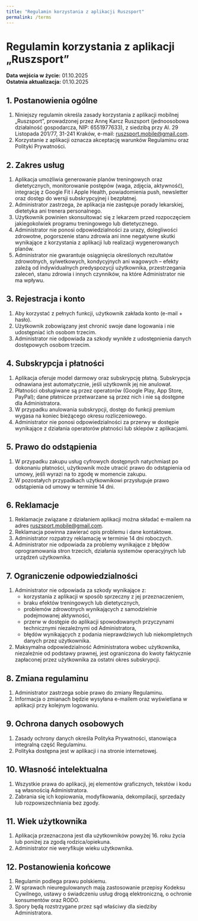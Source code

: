 ```yaml
---
title: "Regulamin korzystania z aplikacji Ruszsport"
permalink: /terms
---
```


# Regulamin korzystania z aplikacji „Ruszsport”

**Data wejścia w życie:** 01.10.2025  
**Ostatnia aktualizacja:** 01.10.2025

## 1. Postanowienia ogólne

1. Niniejszy regulamin określa zasady korzystania z aplikacji mobilnej „Ruszsport”, prowadzonej przez Annę Karcz Ruszsport (jednoosobowa działalność gospodarcza, NIP: 6551977633), z siedzibą przy Al. 29 Listopada 201/77, 31-241 Kraków, e-mail: ruszsport.mobile@gmail.com.  
2. Korzystanie z aplikacji oznacza akceptację warunków Regulaminu oraz Polityki Prywatności.

## 2. Zakres usług

1. Aplikacja umożliwia generowanie planów treningowych oraz dietetycznych, monitorowanie postępów (waga, zdjęcia, aktywność), integrację z Google Fit i Apple Health, powiadomienia push, newsletter oraz dostęp do wersji subskrypcyjnej i bezpłatnej.  
2. Administrator zastrzega, że aplikacja nie zastępuje porady lekarskiej, dietetyka ani trenera personalnego.  
3. Użytkownik powinien skonsultować się z lekarzem przed rozpoczęciem jakiegokolwiek programu treningowego lub dietetycznego.  
4. Administrator nie ponosi odpowiedzialności za urazy, dolegliwości zdrowotne, pogorszenie stanu zdrowia ani inne negatywne skutki wynikające z korzystania z aplikacji lub realizacji wygenerowanych planów.  
5. Administrator nie gwarantuje osiągnięcia określonych rezultatów zdrowotnych, sylwetkowych, kondycyjnych ani wagowych – efekty zależą od indywidualnych predyspozycji użytkownika, przestrzegania zaleceń, stanu zdrowia i innych czynników, na które Administrator nie ma wpływu.

## 3. Rejestracja i konto

1. Aby korzystać z pełnych funkcji, użytkownik zakłada konto (e-mail + hasło).  
2. Użytkownik zobowiązany jest chronić swoje dane logowania i nie udostępniać ich osobom trzecim.  
3. Administrator nie odpowiada za szkody wynikłe z udostępnienia danych dostępowych osobom trzecim.

## 4. Subskrypcja i płatności

1. Aplikacja oferuje model darmowy oraz subskrypcję płatną. Subskrypcja odnawiana jest automatycznie, jeśli użytkownik jej nie anulował.  
2. Płatności obsługiwane są przez operatorów (Google Play, App Store, PayPal); dane płatnicze przetwarzane są przez nich i nie są dostępne dla Administratora.  
3. W przypadku anulowania subskrypcji, dostęp do funkcji premium wygasa na koniec bieżącego okresu rozliczeniowego.  
4. Administrator nie ponosi odpowiedzialności za przerwy w dostępie wynikające z działania operatorów płatności lub sklepów z aplikacjami.

## 5. Prawo do odstąpienia

1. W przypadku zakupu usług cyfrowych dostępnych natychmiast po dokonaniu płatności, użytkownik może utracić prawo do odstąpienia od umowy, jeśli wyrazi na to zgodę w momencie zakupu.  
2. W pozostałych przypadkach użytkownikowi przysługuje prawo odstąpienia od umowy w terminie 14 dni.

## 6. Reklamacje

1. Reklamacje związane z działaniem aplikacji można składać e-mailem na adres ruszsport.mobile@gmail.com.  
2. Reklamacja powinna zawierać opis problemu i dane kontaktowe.  
3. Administrator rozpatrzy reklamację w terminie 14 dni roboczych.  
4. Administrator nie odpowiada za problemy wynikające z błędów oprogramowania stron trzecich, działania systemów operacyjnych lub urządzeń użytkownika.

## 7. Ograniczenie odpowiedzialności

1. Administrator nie odpowiada za szkody wynikające z:  
   - korzystania z aplikacji w sposób sprzeczny z jej przeznaczeniem,  
   - braku efektów treningowych lub dietetycznych,  
   - problemów zdrowotnych wynikających z samodzielnie podejmowanej aktywności,  
   - przerw w dostępie do aplikacji spowodowanych przyczynami technicznymi niezależnymi od Administratora,  
   - błędów wynikających z podania nieprawdziwych lub niekompletnych danych przez użytkownika.  
2. Maksymalna odpowiedzialność Administratora wobec użytkownika, niezależnie od podstawy prawnej, jest ograniczona do kwoty faktycznie zapłaconej przez użytkownika za ostatni okres subskrypcji.

## 8. Zmiana regulaminu

1. Administrator zastrzega sobie prawo do zmiany Regulaminu.  
2. Informacja o zmianach będzie wysyłana e-mailem oraz wyświetlana w aplikacji przy kolejnym logowaniu.

## 9. Ochrona danych osobowych

1. Zasady ochrony danych określa Polityka Prywatności, stanowiąca integralną część Regulaminu.  
2. Polityka dostępna jest w aplikacji i na stronie internetowej.

## 10. Własność intelektualna

1. Wszystkie prawa do aplikacji, jej elementów graficznych, tekstów i kodu są własnością Administratora.  
2. Zabrania się ich kopiowania, modyfikowania, dekompilacji, sprzedaży lub rozpowszechniania bez zgody.

## 11. Wiek użytkownika

1. Aplikacja przeznaczona jest dla użytkowników powyżej 16. roku życia lub poniżej za zgodą rodzica/opiekuna.  
2. Administrator nie weryfikuje wieku użytkownika.

## 12. Postanowienia końcowe

1. Regulamin podlega prawu polskiemu.  
2. W sprawach nieuregulowanych mają zastosowanie przepisy Kodeksu Cywilnego, ustawy o świadczeniu usług drogą elektroniczną, o ochronie konsumentów oraz RODO.  
3. Spory będą rozstrzygane przez sąd właściwy dla siedziby Administratora.
